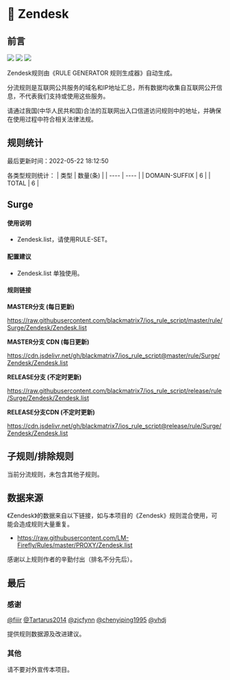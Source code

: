 # 🧸 Zendesk

## 前言

![](https://shields.io/badge/-移除重复规则-ff69b4) ![](https://shields.io/badge/-DOMAIN与DOMAIN--SUFFIX合并-green) ![](https://shields.io/badge/-IP--CIDR(6)合并-blueviolet) 

Zendesk规则由《RULE GENERATOR 规则生成器》自动生成。

分流规则是互联网公共服务的域名和IP地址汇总，所有数据均收集自互联网公开信息，不代表我们支持或使用这些服务。

请通过我国(中华人民共和国)合法的互联网出入口信道访问规则中的地址，并确保在使用过程中符合相关法律法规。

## 规则统计

最后更新时间：2022-05-22 18:12:50

各类型规则统计：
| 类型 | 数量(条)  | 
| ---- | ----  |
| DOMAIN-SUFFIX | 6  | 
| TOTAL | 6  | 


## Surge 

#### 使用说明
- Zendesk.list，请使用RULE-SET。

#### 配置建议
- Zendesk.list 单独使用。

#### 规则链接
**MASTER分支 (每日更新)**

https://raw.githubusercontent.com/blackmatrix7/ios_rule_script/master/rule/Surge/Zendesk/Zendesk.list

**MASTER分支 CDN (每日更新)**

https://cdn.jsdelivr.net/gh/blackmatrix7/ios_rule_script@master/rule/Surge/Zendesk/Zendesk.list

**RELEASE分支 (不定时更新)**

https://raw.githubusercontent.com/blackmatrix7/ios_rule_script/release/rule/Surge/Zendesk/Zendesk.list

**RELEASE分支CDN (不定时更新)**

https://cdn.jsdelivr.net/gh/blackmatrix7/ios_rule_script@release/rule/Surge/Zendesk/Zendesk.list

## 子规则/排除规则


当前分流规则，未包含其他子规则。

## 数据来源

《Zendesk》的数据来自以下链接，如与本项目的《Zendesk》规则混合使用，可能会造成规则大量重复。

- https://raw.githubusercontent.com/LM-Firefly/Rules/master/PROXY/Zendesk.list


感谢以上规则作者的辛勤付出（排名不分先后）。

## 最后

### 感谢

[@fiiir](https://github.com/fiiir) [@Tartarus2014](https://github.com/Tartarus2014) [@zjcfynn](https://github.com/zjcfynn) [@chenyiping1995](https://github.com/chenyiping1995) [@vhdj](https://github.com/vhdj)

提供规则数据源及改进建议。

### 其他

请不要对外宣传本项目。